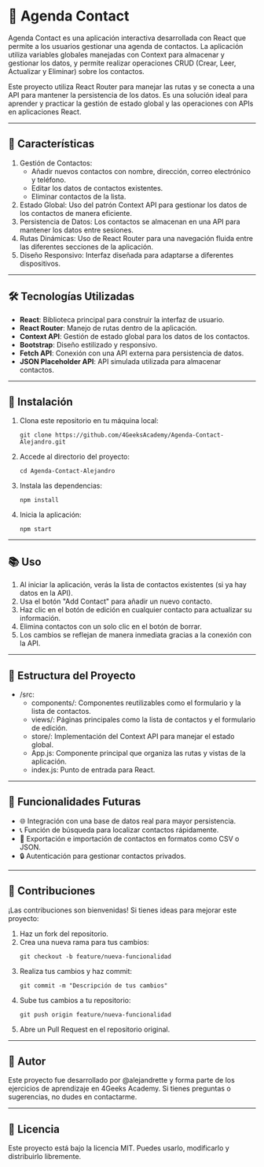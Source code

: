 # 📇 Agenda Contact
Agenda Contact es una aplicación interactiva desarrollada con React que permite a los usuarios gestionar una agenda de contactos. La aplicación utiliza variables globales manejadas con Context para almacenar y gestionar los datos, y permite realizar operaciones CRUD (Crear, Leer, Actualizar y Eliminar) sobre los contactos.

Este proyecto utiliza React Router para manejar las rutas y se conecta a una API para mantener la persistencia de los datos. Es una solución ideal para aprender y practicar la gestión de estado global y las operaciones con APIs en aplicaciones React.

---

## 🌟 Características

1. Gestión de Contactos:
	- Añadir nuevos contactos con nombre, dirección, correo electrónico y teléfono.
	- Editar los datos de contactos existentes.
	- Eliminar contactos de la lista.
2. Estado Global: Uso del patrón Context API para gestionar los datos de los contactos de manera eficiente.
3. Persistencia de Datos: Los contactos se almacenan en una API para mantener los datos entre sesiones.
4. Rutas Dinámicas: Uso de React Router para una navegación fluida entre las diferentes secciones de la aplicación.
5. Diseño Responsivo: Interfaz diseñada para adaptarse a diferentes dispositivos.

---

## 🛠️ Tecnologías Utilizadas

- **React**: Biblioteca principal para construir la interfaz de usuario.
- **React Router**: Manejo de rutas dentro de la aplicación.
- **Context API**: Gestión de estado global para los datos de los contactos.
- **Bootstrap**: Diseño estilizado y responsivo.
- **Fetch API**: Conexión con una API externa para persistencia de datos.
- **JSON Placeholder API**: API simulada utilizada para almacenar contactos.

---

## 🚀 Instalación

1. Clona este repositorio en tu máquina local:
	```
	git clone https://github.com/4GeeksAcademy/Agenda-Contact-Alejandro.git
	```
2. Accede al directorio del proyecto:
	```
	cd Agenda-Contact-Alejandro
	```
3. Instala las dependencias:
	```
	npm install
	```
4. Inicia la aplicación:
	```
	npm start
	```

---

## 📚 Uso

1. Al iniciar la aplicación, verás la lista de contactos existentes (si ya hay datos en la API).
2. Usa el botón "Add Contact" para añadir un nuevo contacto.
3. Haz clic en el botón de edición en cualquier contacto para actualizar su información.
4. Elimina contactos con un solo clic en el botón de borrar.
5. Los cambios se reflejan de manera inmediata gracias a la conexión con la API.

---

## 📁 Estructura del Proyecto

- /src:
	- components/: Componentes reutilizables como el formulario y la lista de contactos.
	- views/: Páginas principales como la lista de contactos y el formulario de edición.
	- store/: Implementación del Context API para manejar el estado global.
	- App.js: Componente principal que organiza las rutas y vistas de la aplicación.
	- index.js: Punto de entrada para React.

---

## 🔮 Funcionalidades Futuras

- 🌐 Integración con una base de datos real para mayor persistencia.
- 📞 Función de búsqueda para localizar contactos rápidamente.
- 💾 Exportación e importación de contactos en formatos como CSV o JSON.
- 🔒 Autenticación para gestionar contactos privados.

---

## 🤝 Contribuciones

¡Las contribuciones son bienvenidas! Si tienes ideas para mejorar este proyecto:

1. Haz un fork del repositorio.
2. Crea una nueva rama para tus cambios:
	```
	git checkout -b feature/nueva-funcionalidad
	```
3. Realiza tus cambios y haz commit:
	```
	git commit -m "Descripción de tus cambios"
	```
4. Sube tus cambios a tu repositorio:
	```
	git push origin feature/nueva-funcionalidad
	```
5. Abre un Pull Request en el repositorio original.

---

## 👤 Autor

Este proyecto fue desarrollado por @alejandrette y forma parte de los ejercicios de aprendizaje en 4Geeks Academy. Si tienes preguntas o sugerencias, no dudes en contactarme.

---

## 📜 Licencia

Este proyecto está bajo la licencia MIT. Puedes usarlo, modificarlo y distribuirlo libremente.
